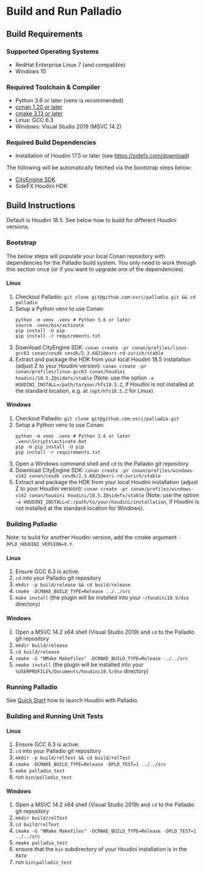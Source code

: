 # Build and Run Palladio


## Build Requirements

### Supported Operating Systems
* RedHat Enterprise Linux 7 (and compatible)
* Windows 10
 
### Required Toolchain & Compiler
* Python 3.6 or later (venv is recommended)
* [conan 1.20 or later](https://www.conan.io/downloads)
* [cmake 3.13 or later](https://cmake.org/download)
* Linux: GCC 6.3
* Windows: Visual Studio 2019 (MSVC 14.2)

### Required Build Dependencies
* Installation of Houdini 17.5 or later (see https://sidefx.com/download)

The following will be automatically fetched via the bootstrap steps below: 
* [CityEngine SDK](https://github.com/esri/cityengine-sdk)
* SideFX Houdini HDK


## Build Instructions

Default is Houdini 18.5. See below how to build for different Houdini versions.

### Bootstrap

The below steps will populate your local Conan repository with dependencies for the Palladio build system. You only need to work through this section once (or if you want to upgrade one of the dependencies).

#### Linux
1. Checkout Palladio: `git clone git@github.com:esri/palladio.git && cd palladio`
1. Setup a Python venv to use Conan:
   ```
   python -m venv .venv # Python 3.6 or later
   source .venv/bin/activate
   pip install -U pip
   pip install -r requirements.txt
   ```
1. Download CityEngine SDK: `conan create -pr conan/profiles/linux-gcc63 conan/cesdk cesdk/2.3.6821@esri-rd-zurich/stable`
1. Extract and package the HDK from your local Houdini 18.5 installation (adjust Z to your Houdini version): `conan create -pr conan/profiles/linux-gcc63 conan/houdini houdini/18.5.Z@sidefx/stable` (Note: use the option `-e HOUDINI_INSTALL=/path/to/your/hfs18.5.Z`, if Houdini is not installed at the standard location, e.g. at `/opt/hfs18.5.Z` for Linux).

#### Windows
1. Checkout Palladio: `git clone git@github.com:esri/palladio.git`
1. Setup a Python venv to use Conan:
   ```
   python -m venv .venv # Python 3.6 or later
   .venv\Scripts\activate.bat
   pip -m pip install -U pip
   pip install -r requirements.txt
   ```
1. Open a Windows command shell and `cd` to the Palladio git repository
1. Download CityEngine SDK: `conan create -pr conan/profiles/windows-v142 conan/cesdk cesdk/2.3.6821@esri-rd-zurich/stable`
1. Extract and package the HDK from your local Houdini installation (adjust Z to your Houdini version): `conan create -pr conan/profiles/windows-v142 conan/houdini houdini/18.5.Z@sidefx/stable` (Note: use the option `-e HOUDINI_INSTALL=C:/path/to/your/houdini/installation`, if Houdini is not installed at the standard location for Windows).

### Building Palladio

Note: to build for another Houdini version, add the cmake argument `-DPLD_HOUDINI_VERSION=X.Y`.

#### Linux
1. Ensure GCC 6.3 is active.
1. `cd` into your Palladio git repository
1. `mkdir -p build/release && cd build/release`
1. `cmake -DCMAKE_BUILD_TYPE=Release ../../src`
1. `make install` (the plugin will be installed into your `~/houdini18.5/dso` directory)

#### Windows
1. Open a MSVC 14.2 x64 shell (Visual Studio 2019) and `cd` to the Palladio git repository
1. `mkdir build/release`
1. `cd build/release`
1. `cmake -G "NMake Makefiles" -DCMAKE_BUILD_TYPE=Release ../../src`
1. `nmake install` (the plugin will be installed into your `%USERPROFILE%/Documents/houdini18.5/dso` directory)

### Running Palladio
See [Quick Start](usage.md) how to launch Houdini with Palladio.

### Building and Running Unit Tests

#### Linux
1. Ensure GCC 6.3 is active.
1. `cd` into your Palladio git repository
1. `mkdir -p build/relTest && cd build/relTest`
1. `cmake -DCMAKE_BUILD_TYPE=Release -DPLD_TEST=1 ../../src`
1. `make palladio_test`
1. run `bin/palladio_test`

#### Windows
1. Open a MSVC 14.2 x64 shell (Visual Studio 2019) and `cd` to the Palladio git repository
1. `mkdir build/relTest`
1. `cd build/relTest`
1. `cmake -G "NMake Makefiles" -DCMAKE_BUILD_TYPE=Release -DPLD_TEST=1 ../../src`
1. `nmake palladio_test`
1. ensure that the `bin` subdirectory of your Houdini installation is in the `PATH`
1. run `bin\palladio_test`
